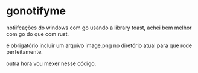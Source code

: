 # gonotifyme
notiifcações do windows com go usando a library toast, achei bem melhor com go do que com rust.

é obrigatório incluir um arquivo image.png no diretório atual para que rode perfeitamente.

outra hora vou mexer nesse código.
